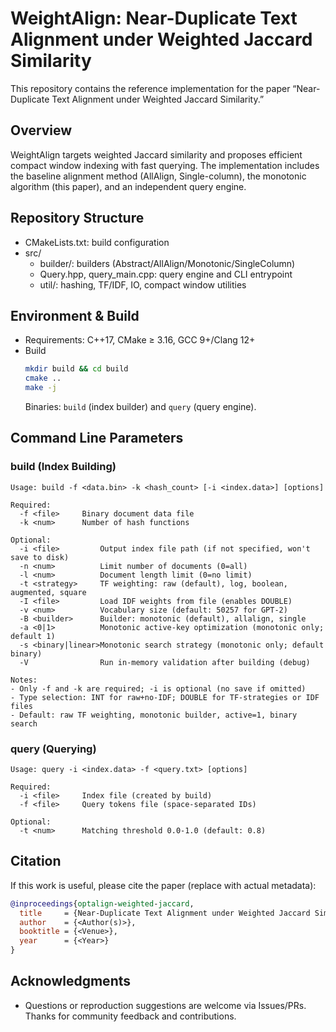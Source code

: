 # WeightAlign: Near-Duplicate Text Alignment under Weighted Jaccard Similarity

This repository contains the reference implementation for the paper “Near-Duplicate Text Alignment under Weighted Jaccard Similarity.”

## Overview
WeightAlign targets weighted Jaccard similarity and proposes efficient compact window indexing with fast querying. The implementation includes the baseline alignment method (AllAlign, Single-column), the monotonic algorithm (this paper), and an independent query engine.

## Repository Structure
- CMakeLists.txt: build configuration
- src/
  - builder/: builders (Abstract/AllAlign/Monotonic/SingleColumn)
  - Query.hpp, query_main.cpp: query engine and CLI entrypoint
  - util/: hashing, TF/IDF, IO, compact window utilities

## Environment & Build
- Requirements: C++17, CMake ≥ 3.16, GCC 9+/Clang 12+
- Build
  ```bash
  mkdir build && cd build
  cmake ..
  make -j
  ```
  Binaries: `build` (index builder) and `query` (query engine).

## Command Line Parameters

### build (Index Building)

```
Usage: build -f <data.bin> -k <hash_count> [-i <index.data>] [options]

Required:
  -f <file>     Binary document data file
  -k <num>      Number of hash functions

Optional:
  -i <file>         Output index file path (if not specified, won't save to disk)
  -n <num>          Limit number of documents (0=all)
  -l <num>          Document length limit (0=no limit)
  -t <strategy>     TF weighting: raw (default), log, boolean, augmented, square
  -I <file>         Load IDF weights from file (enables DOUBLE)
  -v <num>          Vocabulary size (default: 50257 for GPT-2)
  -B <builder>      Builder: monotonic (default), allalign, single
  -a <0|1>          Monotonic active-key optimization (monotonic only; default 1)
  -s <binary|linear>Monotonic search strategy (monotonic only; default binary)
  -V                Run in-memory validation after building (debug)

Notes:
- Only -f and -k are required; -i is optional (no save if omitted)
- Type selection: INT for raw+no-IDF; DOUBLE for TF-strategies or IDF files
- Default: raw TF weighting, monotonic builder, active=1, binary search
```

### query (Querying)

```
Usage: query -i <index.data> -f <query.txt> [options]

Required:
  -i <file>     Index file (created by build)
  -f <file>     Query tokens file (space-separated IDs)

Optional:
  -t <num>      Matching threshold 0.0-1.0 (default: 0.8)
```

## Citation
If this work is useful, please cite the paper (replace with actual metadata):
```bibtex
@inproceedings{optalign-weighted-jaccard,
  title     = {Near-Duplicate Text Alignment under Weighted Jaccard Similarity},
  author    = {<Author(s)>},
  booktitle = {<Venue>},
  year      = {<Year>}
}
```

## Acknowledgments
- Questions or reproduction suggestions are welcome via Issues/PRs. Thanks for community feedback and contributions.
